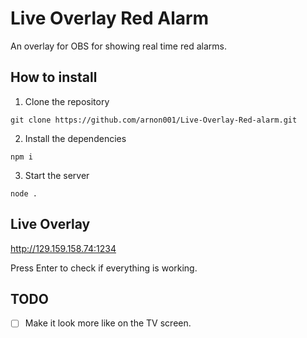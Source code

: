 # Live Overlay Red Alarm
An overlay for OBS for showing real time red alarms.


## How to install
1. Clone the repository
```
git clone https://github.com/arnon001/Live-Overlay-Red-alarm.git
```
2. Install the dependencies 
```
npm i
```
3. Start the server
```
node .
```

## Live Overlay

http://129.159.158.74:1234

Press Enter to check if everything is working.

## TODO
- [ ] Make it look more like on the TV screen.
